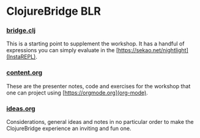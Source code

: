 # ClojureBridge BLR

### [bridge.clj](bridge.clj)

This is a starting point to supplement the workshop. It has a handful of expressions you can simply evaluate in the [https://sekao.net/nightlight](InstaREPL).

### [content.org](content.org)

These are the presenter notes, code and exercises for the workshop that one can project using [https://orgmode.org](org-mode).

### [ideas.org](ideas.org)

Considerations, general ideas and notes in no particular order to make the ClojureBridge experience an inviting and fun one.
